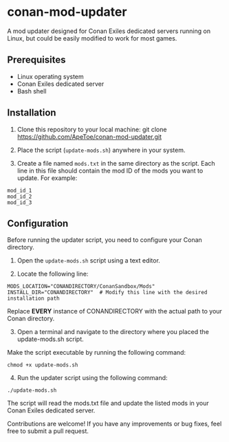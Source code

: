 # conan-mod-updater

A mod updater designed for Conan Exiles dedicated servers running on Linux, but could be easily modified to work for most games.

## Prerequisites
- Linux operating system
- Conan Exiles dedicated server
- Bash shell

## Installation

1. Clone this repository to your local machine:
git clone https://github.com/ApeToe/conan-mod-updater.git

2. Place the script (`update-mods.sh`) anywhere in your system.

3. Create a file named `mods.txt` in the same directory as the script. Each line in this file should contain the mod ID of the mods you want to update. For example:
```
mod_id_1
mod_id_2
mod_id_3
```

## Configuration

Before running the updater script, you need to configure your Conan directory.

1. Open the `update-mods.sh` script using a text editor.

2. Locate the following line:
```
MODS_LOCATION="CONANDIRECTORY/ConanSandbox/Mods"
INSTALL_DIR="CONANDIRECTORY"  # Modify this line with the desired installation path
```
Replace **EVERY** instance of CONANDIRECTORY with the actual path to your Conan directory.

3. Open a terminal and navigate to the directory where you placed the update-mods.sh script.

Make the script executable by running the following command:
```
chmod +x update-mods.sh
```
4. Run the updater script using the following command:
```
./update-mods.sh
```
The script will read the mods.txt file and update the listed mods in your Conan Exiles dedicated server.



Contributions are welcome! If you have any improvements or bug fixes, feel free to submit a pull request.
